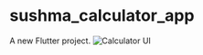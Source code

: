 # sushma_calculator_app

A new Flutter project.
![Calculator UI](https://github.com/user-attachments/assets/3518ef6b-007e-48eb-baef-696f8a9ce36f)



